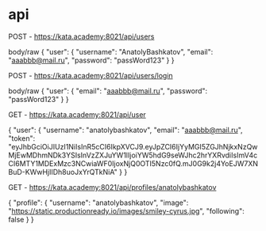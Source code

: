 # api



POST - https://kata.academy:8021/api/users

body/raw 
{
  "user": {
    "username": "AnatolyBashkatov",
    "email": "aaabbb@mail.ru",
    "password": "passWord123"
  }
}

POST - https://kata.academy:8021/api/users/login

body/raw 
{
  "user": {
    "email": "aaabbb@mail.ru",
    "password": "passWord123"
  }
}

GET - https://kata.academy:8021/api/user

{
    "user": {
        "username": "anatolybashkatov",
        "email": "aaabbb@mail.ru",
        "token": "eyJhbGciOiJIUzI1NiIsInR5cCI6IkpXVCJ9.eyJpZCI6IjYyMGI5ZGJhNjkxNzQwMjEwMDhmNDk3YSIsInVzZXJuYW1lIjoiYW5hdG9seWJhc2hrYXRvdiIsImV4cCI6MTY1MDExMzc3NCwiaWF0IjoxNjQ0OTI5Nzc0fQ.mJ0G9k2j4YoEJW7XNBuD-KWwHjIIDh8uoJxYrQTkNiA"
    }
}

GET - https://kata.academy:8021/api/profiles/anatolybashkatov

{
    "profile": {
        "username": "anatolybashkatov",
        "image": "https://static.productionready.io/images/smiley-cyrus.jpg",
        "following": false
    }
}
